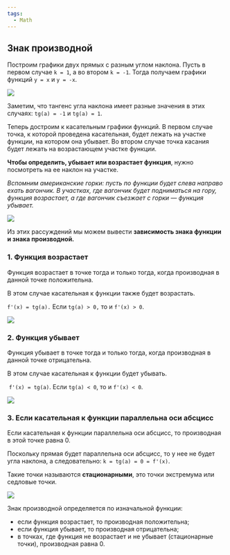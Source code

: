 ```yaml
---
tags:
  - Math
---
```

## **Знак производной** 

Построим графики двух прямых с разным углом наклона. Пусть в первом случае `k = 1`, а во втором `k = -1`. Тогда получаем графики функций `у = х` и `у = -х`. 

![](https://umschool.net/library/wp-content/uploads/2022/04/8-logo-4-1024x438.png)

Заметим, что тангенс угла наклона имеет разные значения в этих случаях: `tg(a) = -1` и `tg(a) = 1`. 

Теперь достроим к касательным графики функций. В первом случае точка, к которой проведена касательная, будет лежать на участке функции, на котором она убывает. Во втором случае точка касания будет лежать на возрастающем участке функции. 

**Чтобы определить, убывает или возрастает функция**, нужно посмотреть на ее наклон на участке. 

_Вспомним американские горки: пусть по функции будет слева направо ехать вагончик. В участках, где вагончик будет подниматься на гору, функция возрастает, а где вагончик съезжает с горки — функция убывает._ 

![](https://umschool.net/library/wp-content/uploads/2022/04/9-logo-3-1024x438.png)

Из этих рассуждений мы можем вывести **зависимость знака функции и знака производной.** 

### **1. Функция возрастает**

Функция возрастает в точке тогда и только тогда, когда производная в данной точке положительна. 

В этом случае касательная к функции также будет возрастать. 

`f'(x) = tg(a).` Если `tg(a) > 0,` то и `f'(x) > 0`.

![](https://umschool.net/library/wp-content/uploads/2022/04/10-logo-4-1024x894.png)

### **2. Функция убывает**

Функция убывает в точке тогда и только тогда, когда производная в данной точке отрицательна. 

В этом случае касательная к функции будет убывать. 

 `f'(x) = tg(a)`. Если `tg(a) < 0`, то и `f'(x) < 0`. 

![](https://umschool.net/library/wp-content/uploads/2022/04/11-logo-2-1024x848.png)

### **3. Если касательная к функции параллельна оси абсцисс**

Если касательная к функции параллельна оси абсцисс, то производная в этой точке равна 0. 

Поскольку прямая будет параллельна оси абсцисс, то у нее не будет угла наклона, а следовательно: `k = tg(a) = 0 = f'(x)`.

Такие точки называются **стационарными**, это точки экстремума или седловые точки. 

![](https://umschool.net/library/wp-content/uploads/2022/04/12-logo-2-1024x918.png)


Знак производной определяется по изначальной функции: 

- если функция возрастает, то производная положительна; 
- если функция убывает, то производная отрицательна; 
- в точках, где функция не возрастает и не убывает (стационарные точки), производная равна 0.